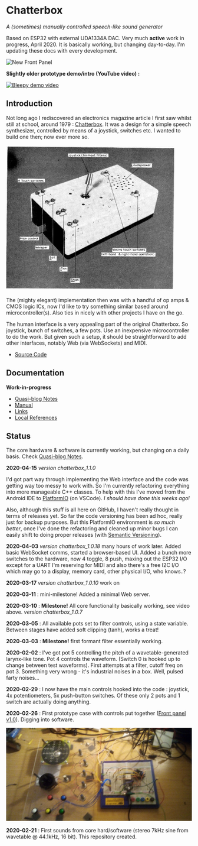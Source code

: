 # Chatterbox
*A (sometimes) manually controlled speech-like sound generator*

Based on ESP32 with external UDA1334A DAC. Very much **active** work in progress, April 2020. It is basically working, but changing day-to-day. I'm updating these docs with every development.

![New Front Panel](front-panel_2020-05-30.jpeg)

**Slightly older prototype demo/intro (YouTube video) :**

[![Bleepy demo video](https://img.youtube.com/vi/DT7YRqZf7U4/0.jpg)](https://youtu.be/ta3ENgdaIzM)

## Introduction

Not long ago I rediscovered an electronics magazine article I first saw whilst still at school, around 1979 : [Chatterbox](https://github.com/danja/chatterbox/blob/master/reference/Chatterbox-1976.pdf). It was a design for a simple speech synthesizer, controlled by means of a joystick, switches etc. I wanted to build one then; now ever more so. 

![Original Chatterbox](https://github.com/danja/chatterbox/blob/master/reference/original-chatterbox.png "Original Chatterbox")

The (mighty elegant) implementation then was with a handful of op amps & CMOS logic ICs, now I'd like to try something similar based around microcontroller(s). Also ties in nicely with other projects I have on the go.

The human interface is a very appealing part of the original Chatterbox. So joystick, bunch of switches, a few pots. Use an inexpensive microcontroller to do the work. But given such a setup, it should be straightforward to add other interfaces, notably Web (via WebSockets) and MIDI.

* [Source Code](https://github.com/danja/chatterbox/tree/master/src)

## Documentation
**Work-in-progress**
* [Quasi-blog Notes](https://github.com/danja/chatterbox/blob/master/notes.md)
* [Manual](https://github.com/danja/chatterbox/blob/master/manual/index.md) 
* [Links](https://github.com/danja/chatterbox/blob/master/links.md)
* [Local References](https://github.com/danja/chatterbox/tree/master/reference)

## Status

The core hardware & software is currently working, but changing on a daily basis. Check [Quasi-blog Notes](https://github.com/danja/chatterbox/blob/master/notes.md).

**2020-04-15** *version chatterbox_1.1.0*

I'd got part way through implementing the Web interface and the code was getting way too messy to work with. So I'm currently refactoring everything into more manageable C++ classes. To help with this I've moved from the Android IDE to [PlatformIO](https://platformio.org/) (on VSCode). *I should have done this weeks ago!*

Also, although this stuff is all here on GitHub, I haven't really thought in terms of releases yet. So far the code versioning has been ad hoc, really just for backup purposes. But this PlatformIO environment is *so much better*, once I've done the refactoring and cleaned up minor bugs I can easily shift to doing proper releases (with [Semantic Versioning](https://semver.org/)).

**2020-04-03** *version chatterbox_1.0.18* many hours of work later. Added basic WebSocket comms, started a browser-based UI. Added a bunch more switches to the hardware, now 4 toggle, 8 push, maxing out the ESP32 I/O except for a UART I'm reserving for MIDI and also there's a free I2C I/O which may go to a display, memory card, other physical I/O, who knows..?

**2020-03-17** *version chatterbox_1.0.10* work on 

**2020-03-11** : mini-milestone! Added a minimal Web server.

**2020-03-10** : **Milestone!**  All core functionality basically working, see video above. *version chatterbox_1.0.7*

**2020-03-05** : All available pots set to filter controls, using a state variable. Between stages have added soft clipping (tanh), works a treat! 

**2020-03-03** : **Milestone!** first formant filter essentially working.

**2020-02-02** : I've got pot 5 controlling the pitch of a wavetable-generated larynx-like tone. Pot 4 controls the waveform. (Switch 0 is hooked up to change between test waveforms).
First attempts at a filter, cutoff freq on pot 3. Something very wrong - it's industrial noises in a box. Well, pulsed farty noises...

**2020-02-29** : I now have the main controls hooked into the code : joystick, 4x potentiometers, 5x push-button switches. Of these only 2 pots and 1 switch are actually doing anything. 

**2020-02-26** : First prototype case with controls put together ([Front panel v1.0](https://github.com/danja/chatterbox/blob/master/media/front-panel_v1.png "Front panel v1.0")). Digging into software.

![Chatterbox prototype hardware v 1.0](https://github.com/danja/chatterbox/blob/master/media/chatterbox_1.0.jpg "prototype hardware v 1.0")

**2020-02-21** : First sounds from core hard/software (stereo 7kHz sine from wavetable @ 44.1kHz, 16 bit). This repository created.



